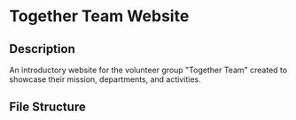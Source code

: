 # Together Team Website

## Description
An introductory website for the volunteer group "Together Team" created to showcase their mission, departments, and activities.

## File Structure
